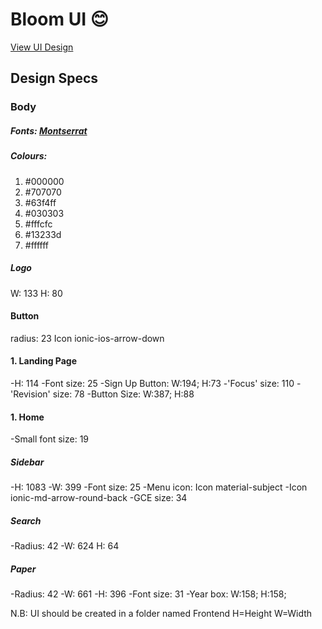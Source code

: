 # Bloom UI :blush:
[View UI Design](https://empty-leaf-6737.animaapp.io/landing-page)

## Design Specs
### Body

##### Fonts: [Montserrat](https://fonts.google.com/specimen/Montserrat#standard-styles)

##### Colours:
1. #000000
2. #707070
3. #63f4ff
4. #030303
5. #fffcfc
6. #13233d
7. #ffffff

##### Logo
W: 133
H: 80

#### Button
radius: 23
Icon ionic-ios-arrow-down

#### 1. Landing Page
-H: 114
-Font size: 25
-Sign Up Button: W:194; H:73
-'Focus' size: 110
-'Revision' size: 78
-Button Size: W:387; H:88

#### 1. Home
-Small font size: 19
##### Sidebar
-H: 1083
-W: 399
-Font size: 25
-Menu icon: Icon material-subject
-Icon ionic-md-arrow-round-back
-GCE size: 34

##### Search
-Radius: 42
-W: 624
H: 64

##### Paper
-Radius: 42
-W: 661
-H: 396
-Font size: 31
-Year box: W:158; H:158;


N.B: UI should be created in a folder named Frontend
H=Height
W=Width
